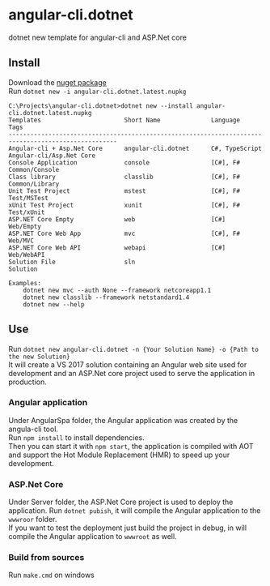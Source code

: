 # angular-cli.dotnet
dotnet new template for angular-cli and ASP.Net core 
## Install
Download the [nuget package](https://github.com/aguacongas/angular-cli.dotnet/raw/master/angular-cli.dotnet.latest.nupkg)  
Run `dotnet new -i angular-cli.dotnet.latest.nupkg`
```
C:\Projects\angular-cli.dotnet>dotnet new --install angular-cli.dotnet.latest.nupkg
Templates                       Short Name              Language            Tags
----------------------------------------------------------------------------------------------------
Angular-cli + Asp.Net Core      angular-cli.dotnet      C#, TypeScript      Angular-cli/Asp.Net Core
Console Application             console                 [C#], F#            Common/Console
Class library                   classlib                [C#], F#            Common/Library
Unit Test Project               mstest                  [C#], F#            Test/MSTest
xUnit Test Project              xunit                   [C#], F#            Test/xUnit
ASP.NET Core Empty              web                     [C#]                Web/Empty
ASP.NET Core Web App            mvc                     [C#], F#            Web/MVC
ASP.NET Core Web API            webapi                  [C#]                Web/WebAPI
Solution File                   sln                                         Solution

Examples:
    dotnet new mvc --auth None --framework netcoreapp1.1
    dotnet new classlib --framework netstandard1.4
    dotnet new --help
```
## Use
Run `dotnet new angular-cli.dotnet -n {Your Solution Name} -o {Path to the new Solution}`  
It will create a VS 2017 solution containing an Angular web site used for development and an ASP.Net core project used to serve the application in production.  
### Angular application
Under AngularSpa folder, the Angular application was created by the angula-cli tool.  
Run `npm install` to install dependencies.  
Then you can start it with `npm start`, the application is compiled with AOT and support the Hot Module Replacement (HMR) to speed up your development.   
### ASP.Net Core
Under Server folder, the ASP.Net Core project is used to deploy the application.
Run `dotnet pubish`, it will compile the Angular application to the `wwwroor` folder.  
If you want to test the deployment just build the project in debug, in will compile the Angular application to `wwwroot` as well.  
### Build from sources  
Run `make.cmd` on windows
